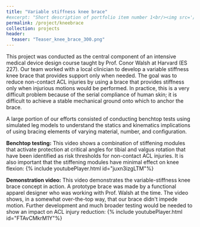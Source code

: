 ```yaml
---
title: "Variable stiffness knee brace"
#excerpt: "Short description of portfolio item number 1<br/><img src='/images/Laser_scanner.png'>"
permalink: /project/kneebrace
collection: projects
header:
  teaser: "Teaser_knee_brace_300.png"
---
```

This project was conducted as the central component of an intensive medical device design course taught by Prof. Conor Walsh at Harvard (ES 227). Our team worked with a local clinician to develop a variable stiffness knee brace that provides support only when needed. The goal was to reduce non-contact ACL injuries by using a brace that provides stiffness only when injurious motions would be performed. In practice, this is a very difficult problem because of the serial compliance of human skin; it is difficult to achieve a stable mechanical ground onto which to anchor the brace.

A large portion of our efforts consisted of conducting benchtop tests using simulated leg models to understand the statics and kinematics implications of using bracing elements of varying material, number, and configuration.  

**Benchtop testing:** This video shows a combination of stiffening modules that activate protection at critical angles for tibial and valgus rotation that have been identified as risk thresholds for non-contact ACL injuries. It is also important that the stiffening modules have minimal effect on knee flexion:
{% include youtubePlayer.html id="juxn3izgLTM"%}

**Demonstration video:** This video demonstrates the variable-stiffness knee brace concept in action. A prototype brace was made by a functional apparel designer who was working with Prof. Walsh at the time. The video shows, in a somewhat over-the-top way, that our brace didn't impede motion. Further development and much broader testing would be needed to show an impact on ACL injury reduction:
{% include youtubePlayer.html id="FTAvCMkrM1Y"%}
